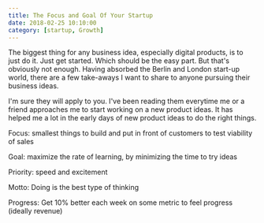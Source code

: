 ```yaml
---
title: The Focus and Goal Of Your Startup
date: 2018-02-25 10:10:00
category: [startup, Growth]
---
```


The biggest thing for any business idea, especially digital products, is to just do it. Just get started. Which should be the easy part. But that's obviously not enough. Having absorbed the Berlin and London start-up world, there are a few take-aways I want to share to anyone pursuing their business ideas. 

I'm sure they will apply to you. I've been reading them everytime me or a friend approaches me to start working on a new product ideas. It has helped me a lot in the early days of new product ideas to do the right things. 



Focus: smallest things to build and put in front of customers to test viability of sales

Goal: maximize the rate of learning, by minimizing the time to try ideas

Priority: speed and excitement

Motto: Doing is the best type of thinking

Progress: Get 10% better each week on some metric to feel progress (ideally revenue)

